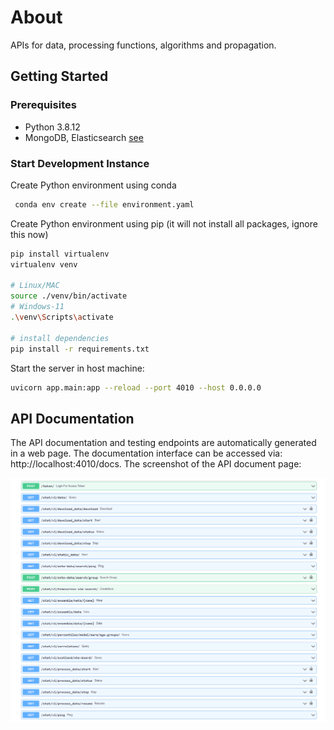# About

APIs for data, processing functions, algorithms and propagation. 

## Getting Started

### Prerequisites

- Python 3.8.12
- MongoDB, Elasticsearch [see](../README.md)

### Start Development Instance

Create Python environment using conda

```bash
 conda env create --file environment.yaml
```

Create Python environment using pip (it will not install all packages, ignore this now)
```bash
pip install virtualenv
virtualenv venv

# Linux/MAC
source ./venv/bin/activate
# Windows-11
.\venv\Scripts\activate

# install dependencies
pip install -r requirements.txt
```

Start the server in host machine:

```bash
uvicorn app.main:app --reload --port 4010 --host 0.0.0.0
```


## API Documentation

The API documentation and testing endpoints are automatically generated in a web page. The documentation interface can be accessed via: http://localhost:4010/docs. The screenshot of the API document page:

![The screenshot of the API document page:](./docs/apis.png)

